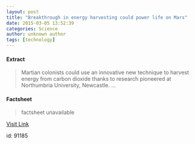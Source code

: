 ```yaml
---
layout: post
title: "Breakthrough in energy harvesting could power life on Mars"
date: 2015-03-05 13:52:39
categories: Science
author: unknown author
tags: [technology]
---
```



#### Extract
>Martian colonists could use an innovative new technique to harvest energy from carbon dioxide thanks to research pioneered at Northumbria University, Newcastle. ...

#### Factsheet
>factsheet unavailable

[Visit Link](http://phys.org/news344767948.html)

id:   91185


